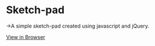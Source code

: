 # Sketch-pad
->A simple sketch-pad created using javascript and jQuery.

[View in Browser](http://htmlpreview.github.io/?https://github.com/tahmid-ul/Sketch-pad/blob/master/index.html)